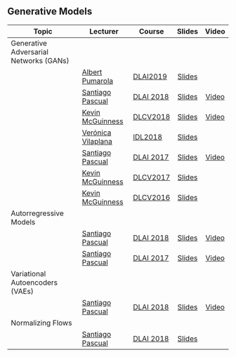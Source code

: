 [XG-web]: https://imatge.upc.edu/web/people/xavier-giro
[KM-web]: http://www.eeng.dcu.ie/~mcguinne/
[VV-web]: https://imatge.upc.edu/web/people/veronica-vilaplana
[SP-web]: https://scholar.google.es/citations?user=7cVOyh0AAAAJ&hl=ca
[AP-web]: https://www.albertpumarola.com/

[IDL2018]: https://telecombcn-dl.github.io/2018-idl/
[IDL2019]: https://telecombcn-dl.github.io/2019-idl/

[DLCV2016]: http://imatge-upc.github.io/telecombcn-2016-dlcv/
[DLCV2017]: https://telecombcn-dl.github.io/2017-dlcv/
[DLCV2018]: https://telecombcn-dl.github.io/2018-dlcv/
[DLCV2019]: https://telecombcn-dl.github.io/2019-dlcv/

[DLV2018]: https://mcv-m6-video.github.io/deepvideo-2018/

[DLSL2017]: https://telecombcn-dl.github.io/2017-dlsl/
[DLSL2018]: https://telecombcn-dl.github.io/2018-dlsl/

[DLMM2017]: https://telecombcn-dl.github.io/dlmm-2017-dcu/
[DLMM2018]: https://telecombcn-dl.github.io/2018-dlmm/

[DLAI2017]: https://telecombcn-dl.github.io/2017-dlai/
[DLAI2018]: https://telecombcn-dl.github.io/2018-dlai/
[DLAI2019]: https://telecombcn-dl.github.io/dlai-2019/

[MCV2018]: https://mcv-m6-video.github.io/deepvideo-2018/
[MCV2019]: https://mcv-m6-video.github.io/deepvideo-2019/
[MCV2020]: https://mcv-m6-video.github.io/deepvideo-2020/



## Generative Models

| Topic          | Lecturer                     | Course                 | Slides                    | Video             |
| -------------- |  --------------------------- | ---------------------- | :-----------------------: | :---------------: |
| Generative Adversarial Networks (GANs)     | | | | |
|    | [Albert Pumarola][AP-web] | [DLAI2019] | [Slides][dlai2019-gan-slides] | |
|    | [Santiago Pascual][SP-web] | [DLAI 2018][dlai2018] | [Slides][dlai2018-d09l1-slides] | [Video][dlai2018-d09l1-video] |
|    | [Kevin McGuinness][KM-web]| [DLCV2018] | [Slides][dlcv2018-D4l3-slides]  |  [Video][dlcv2018-d4l3-video]  |
|    | [Verónica Vilaplana][VV-web] | [IDL2018] | [Slides][idl2018-d4l3-slides] |  | 
|    | [Santiago Pascual][SP-web] | [DLAI 2017][dlai2017] | [Slides][dlai2017-d10l1-slides] | [Video][dlai2017-d10l1-video] |
|    | [Kevin McGuinness][KM-web]| [DLCV2017] | [Slides][dlcv2017-d3l4-slides]  |    |
|    | [Kevin McGuinness][KM-web]| [DLCV2016] | [Slides][dlcv2016-generative-slides]  |    |
| Autorregressive Models     | | | | |
|    | [Santiago Pascual][SP-web] | [DLAI 2018][dlai2018] | [Slides][dlai2018-d07l1-slides] | [Video][dlai2018-d07l1-video] |
|    | [Santiago Pascual][SP-web] | [DLAI 2017][dlai2017] | [Slides][dlai2017-d9l2-slides] | [Video][dlai2017-d9l2-video] |
| Variational Autoencoders (VAEs)     | | | | |
|    | [Santiago Pascual][SP-web] | [DLAI 2018][dlai2018] | [Slides][dlai2018-d07l1-slides] | [Video][dlai2018-d07l1-video] |
| Normalizing Flows     | | | | |
|    | [Santiago Pascual][SP-web] | [DLAI 2018][dlai2018] | [Slides][dlai2018-d09l2-slides] |  |

[dlcv2016-generative-slides]: http://www.slideshare.net/xavigiro/deep-learning-for-computer-vision-generative-models-and-adversarial-training-upc-2016

[idl2018-d4l3-slides]: https://github.com/telecombcn-dl/2018-idl/raw/master/slides/D4L3_GAN.pdf

[dlcv2017-d3l4-slides]: https://www.slideshare.net/xavigiro/generative-models-and-adversarial-training-d3l4-2017-upc-deep-learning-for-computer-vision

[dlai2017-d9l2-slides]: https://www.slideshare.net/xavigiro/deep-generative-models-i-dlai-d9l2-2017-upc-deep-learning-for-artificial-intelligence
[dlai2017-d9l2-video]: https://youtu.be/FeJT8ejgsL0
[dlai2017-d10l1-slides]: https://www.slideshare.net/xavigiro/deep-generative-models-ii-dlai-d10l1-2017-upc-deep-learning-for-artificial-intelligence
[dlai2017-d10l1-video]: https://www.youtube.com/watch?v=a1aM0yUJXUI

[dlcv2018-D4L3-slides]: https://www.slideshare.net/xavigiro/deep-generative-models-kevin-mcguinness-upc-barcelona-2018
[dlcv2018-d4l3-video]: https://youtu.be/p19sJjA-le0

[dlai2018-d07l1-slides]: https://www.slideshare.net/xavigiro/variational-autoencoders-vae-santiago-pascual-upc-barcelona-2018
[dlai2018-d07l1-video]: https://youtu.be/nSyj85PbhkI
[dlai2018-d09l1-slides]: https://www.slideshare.net/xavigiro/generative-adversarial-networks-gan-santiago-pascual-upc-barcelona-2018
[dlai2018-d09l1-video]: https://youtu.be/b3CI46RSOjU
[dlai2018-d09l2-slides]: https://www.slideshare.net/xavigiro/pixelcnn-wavenet-normalizing-flows-santiago-pascual-upc-barcelona-2018

[dlai2019-gan-slides]: https://github.com/telecombcn-dl/dlai-2019/raw/master/slides/dlai_2019_d11l1_gan.pdf







